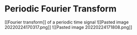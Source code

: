 # Periodic Fourier Transform
[[Fourier transform]] of a periodic time signal
![[Pasted image 20220224170317.png]]
![[Pasted image 20220224171808.png]]